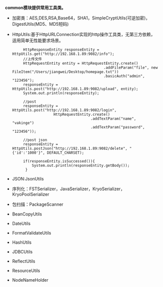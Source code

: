 **common模块提供常用工具类。**

* 加密类：AES,DES,RSA,Base64，SHA1，SimpleCryptUtils\(可逆加密\)，DigestUtils\(MD5、MD5短码\)
* HttpUtils:基于HttpURLConnection实现的http操作工具类，无第三方依赖，适用简单无性能要求场景。
   ```
        HttpResponseEntity responseEntity = HttpUtils.get("http://192.168.1.89:9082/info");
        //上传文件
        HttpRequestEntity entity = HttpRequestEntity.create()
                                             .addFileParam("file", new FileItem("/Users/jiangwei/Desktop/homepage.txt"))
                                             .basicAuth("admin", "123456");
        responseEntity = HttpUtils.post("http://192.168.1.89:9082/upload", entity);
        System.out.println(responseEntity);

        //post
        responseEntity = HttpUtils.post("http://192.168.1.89:9082/login", 
                      HttpRequestEntity.create()
                                       .addTextParam("name", "vakinge")
                                       .addTextParam("password", "123456"));

        //post json
        responseEntity = HttpUtils.postJson("http://192.168.1.89:9082/delete", "{'id':'1000'}", DEFAULT_CHARSET);

        if(responseEntity.isSuccessed()){
            System.out.println(responseEntity.getBody());
         }
  ```

* JSON:JsonUtils
* 序列化：FSTSerializer，JavaSerializer，KryoSerializer，KryoPoolSerializer
* 包扫描：PackageScanner
* BeanCopyUtils
* DateUtils
* FormatValidateUtils
* HashUtils
* JDBCUtils
* ReflectUtils
* ResourceUtils
* NodeNameHolder



